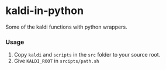# kaldi-in-python
Some of the kaldi functions with python wrappers.

### Usage
 1. Copy `kaldi` and `scripts` in the `src` folder to your source root. 
 2. Give `KALDI_ROOT` in `srcipts/path.sh`
